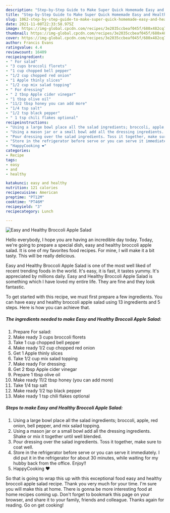 ```yaml
---
description: "Step-by-Step Guide to Make Super Quick Homemade Easy and Healthy Broccoli Apple Salad"
title: "Step-by-Step Guide to Make Super Quick Homemade Easy and Healthy Broccoli Apple Salad"
slug: 1062-step-by-step-guide-to-make-super-quick-homemade-easy-and-healthy-broccoli-apple-salad
date: 2021-11-08T22:33:58.975Z
image: https://img-global.cpcdn.com/recipes/3e2035ccbeaf045f/680x482cq70/easy-and-healthy-broccoli-apple-salad-recipe-main-photo.jpg
thumbnail: https://img-global.cpcdn.com/recipes/3e2035ccbeaf045f/680x482cq70/easy-and-healthy-broccoli-apple-salad-recipe-main-photo.jpg
cover: https://img-global.cpcdn.com/recipes/3e2035ccbeaf045f/680x482cq70/easy-and-healthy-broccoli-apple-salad-recipe-main-photo.jpg
author: Francis Evans
ratingvalue: 4.4
reviewcount: 16409
recipeingredient:
- " For salad"
- "3 cups broccoli florets"
- "1 cup chopped bell pepper"
- "1/2 cup chopped red onion"
- "1 Apple thinly slices"
- "1/2 cup mix salad topping"
- " For dressing"
- " 2 tbsp Apple cider vinegar"
- "1 tbsp olive oil"
- "11/2 tbsp honey you can add more"
- "1/4 tsp salt"
- "1/2 tsp black pepper"
- " 1 tsp chili flakes optional"
recipeinstructions:
- "Using a large bowl place all the salad ingredients; broccoli, apple, red onion, bell pepper, and mix salad topping."
- "Using a mason jar or a small bowl add all the dressing ingredients. Shake or mix it together until well blended."
- "Pour dressing over the salad ingredients. Toss it together, make sure to coat well."
- "Store in the refrigerator before serve or you can serve it immediately. I did put it in the refrigerator for about 30 minutes, while waiting for my hubby back from the office. Enjoy!!"
- "HappyCooking ❤️"
categories:
- Recipe
tags:
- easy
- and
- healthy

katakunci: easy and healthy 
nutrition: 121 calories
recipecuisine: American
preptime: "PT12M"
cooktime: "PT46M"
recipeyield: "3"
recipecategory: Lunch

---
```



![Easy and Healthy Broccoli Apple Salad](https://img-global.cpcdn.com/recipes/3e2035ccbeaf045f/680x482cq70/easy-and-healthy-broccoli-apple-salad-recipe-main-photo.jpg)

Hello everybody, I hope you are having an incredible day today. Today, we're going to prepare a special dish, easy and healthy broccoli apple salad. It is one of my favorites food recipes. For mine, I will make it a bit tasty. This will be really delicious.

Easy and Healthy Broccoli Apple Salad is one of the most well liked of recent trending foods in the world. It's easy, it is fast, it tastes yummy. It's appreciated by millions daily. Easy and Healthy Broccoli Apple Salad is something which I have loved my entire life. They are fine and they look fantastic.




To get started with this recipe, we must first prepare a few ingredients. You can have easy and healthy broccoli apple salad using 13 ingredients and 5 steps. Here is how you can achieve that.

<!--inarticleads1-->

##### The ingredients needed to make Easy and Healthy Broccoli Apple Salad:

1. Prepare  For salad:
1. Make ready 3 cups broccoli florets
1. Take 1 cup chopped bell pepper
1. Make ready 1/2 cup chopped red onion
1. Get 1 Apple thinly slices
1. Take 1/2 cup mix salad topping
1. Make ready  For dressing:
1. Get  2 tbsp Apple cider vinegar
1. Prepare 1 tbsp olive oil
1. Make ready 11/2 tbsp honey (you can add more)
1. Take 1/4 tsp salt
1. Make ready 1/2 tsp black pepper
1. Make ready  1 tsp chili flakes optional




<!--inarticleads2-->

##### Steps to make Easy and Healthy Broccoli Apple Salad:

1. Using a large bowl place all the salad ingredients; broccoli, apple, red onion, bell pepper, and mix salad topping.
1. Using a mason jar or a small bowl add all the dressing ingredients. Shake or mix it together until well blended.
1. Pour dressing over the salad ingredients. Toss it together, make sure to coat well.
1. Store in the refrigerator before serve or you can serve it immediately. I did put it in the refrigerator for about 30 minutes, while waiting for my hubby back from the office. Enjoy!!
1. HappyCooking ❤️




So that is going to wrap this up with this exceptional food easy and healthy broccoli apple salad recipe. Thank you very much for your time. I'm sure you will make this at home. There is gonna be more interesting food at home recipes coming up. Don't forget to bookmark this page on your browser, and share it to your family, friends and colleague. Thanks again for reading. Go on get cooking!
